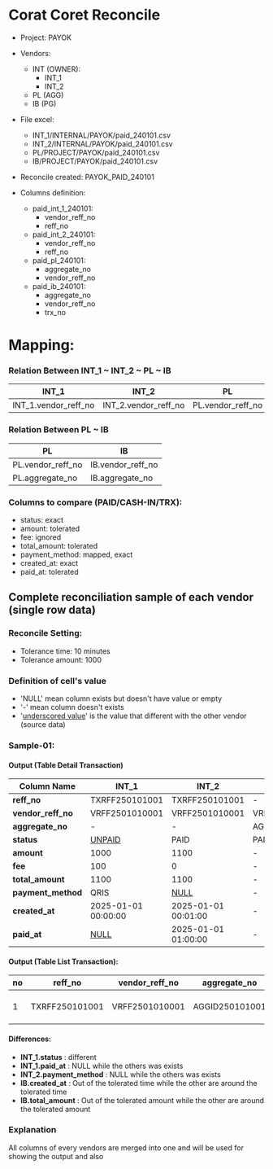 # Corat Coret Reconcile
- Project: PAYOK
- Vendors: 
    - INT (OWNER):
        - INT_1
        - INT_2
    - PL (AGG)
    - IB (PG)

- File excel:
    - INT_1/INTERNAL/PAYOK/paid_240101.csv
    - INT_2/INTERNAL/PAYOK/paid_240101.csv
    - PL/PROJECT/PAYOK/paid_240101.csv
    - IB/PROJECT/PAYOK/paid_240101.csv
- Reconcile created: PAYOK_PAID_240101
- Columns definition:
    - paid_int_1_240101:
        - vendor_reff_no
        - reff_no
    - paid_int_2_240101:
        - vendor_reff_no
        - reff_no
    - paid_pl_240101:
        - aggregate_no
        - vendor_reff_no
    - paid_ib_240101:
        - aggregate_no
        - vendor_reff_no
        - trx_no

# Mapping:

### Relation Between INT_1 ~ INT_2 ~ PL ~ IB
| INT_1  | INT_2  | PL  | IB    |
| - | - | - | - |
| INT_1.vendor_reff_no | INT_2.vendor_reff_no | PL.vendor_reff_no  | IB.vendor_reff_no |

### Relation Between PL ~ IB
| PL     | IB     |
| - | - |
| PL.vendor_reff_no  | IB.vendor_reff_no  |
| PL.aggregate_no | IB.aggregate_no |


### Columns to compare (PAID/CASH-IN/TRX):
- status: exact
- amount: tolerated
- fee: ignored
- total_amount: tolerated
- payment_method: mapped, exact
- created_at: exact
- paid_at: tolerated

## Complete reconciliation sample of each vendor (single row data)

### Reconcile Setting:
- Tolerance time: 10 minutes
- Tolerance amount: 1000

### Definition of cell's value
- 'NULL' mean column exists but doesn't have value or empty
- '-' mean column doesn't exists
- '<ins>underscored value</ins>' is the value that different with the other vendor (source data)

### Sample-01:

#### Output (Table Detail Transaction)
| Column Name        | INT_1               | INT_2               | PL             | IB                             | Shown Value                    |
| -                  | -                   | -                   | -              | -                              | -                              |
| **reff_no**        | TXRFF250101001      | TXRFF250101001      | -              | -                              | TXRFF250101001                 |
| **vendor_reff_no** | VRFF2501010001      | VRFF2501010001      | VRFF2501010001 | VRFF2501010001                 | VRFF2501010001                 |
| **aggregate_no**   | -                   | -                   | AGGID250101001 | AGGID250101001                 | AGGID250101001                 |
| **status**         | <ins>UNPAID</ins>   | PAID                | PAID           | PAID                           | <ins>UNPAID</ins>              |
| **amount**         | 1000                | 1100                | -              | 1000                           | 1000                           |
| **fee**            | 100                 | 0                   | -              | 0                              | 100                            |
| **total_amount**   | 1100                | 1100                | -              | <ins>3000</ins>                | <ins>1100</ins>                |
| **payment_method** | QRIS                | <ins>NULL</ins>     | -              | QRIS                           | <ins>QRIS</ins>                |
| **created_at**     | 2025-01-01 00:00:00 | 2025-01-01 00:01:00 | -              | <ins>2025-01-01 00:15:00</ins> | 2025-01-01 00:00:00            |
| **paid_at**        | <ins>NULL</ins>     | 2025-01-01 01:00:00 | -              | 2025-01-01 01:00:00            | <ins>2025-01-01 01:00:00</ins> |

#### Output (Table List Transaction):
| no | reff_no | vendor_reff_no | aggregate_no | status | amount | fee | total_amount | payment_method | created_at | paid_at |
| - | - | - | - | - | - | - | - | - | - | - |
| 1 | TXRFF250101001                 | VRFF2501010001                 | AGGID250101001                 | <ins>UNPAID</ins>              | 1000                           | 100                            | <ins>1100</ins>                | <ins>QRIS</ins>                | 2025-01-01 00:00:00            | <ins>2025-01-01 01:00:00</ins>  |

#### Differences:
- **INT_1.status** : different
- **INT_1.paid_at** : NULL while the others was exists
- **INT_2.payment_method** : NULL while the others was exists
- **IB.created_at** : Out of the tolerated time while the other are around the tolerated time
- **IB.total_amount** : Out of the tolerated amount while the other are around the tolerated amount

### Explanation
All columns of every vendors are merged into one and will be used for showing the output and also


